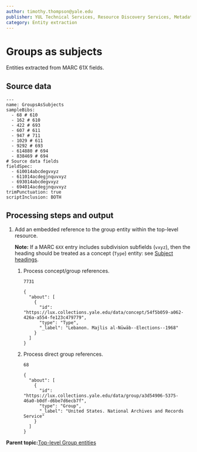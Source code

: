 ```yaml
---
author: timothy.thompson@yale.edu
publisher: YUL Technical Services, Resource Discovery Services, Metadata Services Unit
category: Entity extraction
---
```


# Groups as subjects

Entities extracted from MARC 61X fields.

## Source data

```
---
name: GroupsAsSubjects
sampleBibs:
  - 68 # 610
  - 162 # 610
  - 422 # 693
  - 607 # 611
  - 947 # 711
  - 1029 # 611          
  - 9292 # 693
  - 614880 # 694
  - 838469 # 694
# Source data fields
fieldSpec:
  - 610014abcdegvxyz
  - 611014acdegjnquvxyz
  - 693014abcdegvxyz
  - 694014acdegjnquvxyz  
trimPunctuation: true
scriptInclusion: BOTH
```

## Processing steps and output

1.  Add an embedded reference to the group entity within the top-level resource.

    **Note:** If a MARC `6XX` entry includes subdivision subfields \(`vxyz`\), then the heading should be treated as a concept \(`Type`\) entity: see [Subject headings](subject_headings.md).

    1.  Process concept/group references.

        `7731`

        ```
        {
          "about": [
            {
              "id": "https://lux.collections.yale.edu/data/concept/54f5b059-a062-426a-a554-fe123c479779",
              "type": "Type",
              "_label": "Lebanon. Majlis al-Nūwāb--Elections--1968"
            }
          ]
        }
        ```

    2.  Process direct group references.

        `68`

        ```
        {
          "about": [
            {
              "id": "https://lux.collections.yale.edu/data/group/a3d54906-5375-46a0-b0df-d6be7d6ecb7f",
              "type": "Group",
              "_label": "United States. National Archives and Records Service"
            }
          ]
        }
        ```


**Parent topic:**[Top-level Group entities](../concepts/top_level_group_entities.md)

